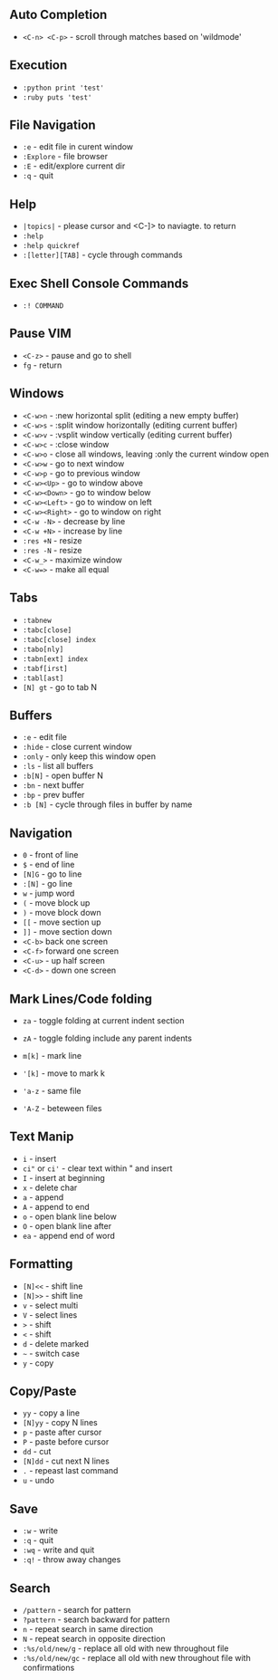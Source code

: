 Auto Completion
--------------

- `<C-n> <C-p>` - scroll through matches based on 'wildmode'

Execution
---------------

- `:python print 'test'`
- `:ruby puts 'test'`

File Navigation
---------------

- `:e` - edit file in curent window
- `:Explore` - file browser
- `:E` - edit/explore current dir
- `:q` - quit

Help
---------------

- `|topics|` - please cursor and <C-]> to naviagte. <C-t> to return
- `:help`
- `:help quickref`
- `:[letter][TAB]` - cycle through commands

Exec Shell Console Commands
---------------

- `:! COMMAND`

Pause VIM
---------------

- `<C-z>` - pause and go to shell
- `fg` - return 

Windows
---------------

- `<C-w>n` - :new horizontal split (editing a new empty buffer)
- `<C-w>s` - :split window horizontally (editing current buffer)
- `<C-w>v` - :vsplit window vertically (editing current buffer)
- `<C-w>c` - :close window
- `<C-w>o` - close all windows, leaving :only the current window open
- `<C-w>w` - go to next window
- `<C-w>p` - go to previous window
- `<C-w><Up>` - go to window above
- `<C-w><Down>` - go to window below
- `<C-w><Left>` - go to window on left
- `<C-w><Right>` - go to window on right
- `<C-w -N>` - decrease by line
- `<C-w +N>` - increase by line
- `:res +N` - resize
- `:res -N` - resize
- `<C-w_>` - maximize window
- `<C-w=>` - make all equal

Tabs
---------------

- `:tabnew`
- `:tabc[close]`
- `:tabc[close] index`
- `:tabo[nly]`
- `:tabn[ext] index`
- `:tabf[irst]`
- `:tabl[ast]`
- `[N] gt` - go to tab N

Buffers
---------------

- `:e` - edit file 
- `:hide` - close current window
- `:only` - only keep this window open
- `:ls` - list all buffers
- `:b[N]` - open buffer N
- `:bn` - next buffer
- `:bp` - prev buffer
- `:b [N]` - cycle through files in buffer by name

Navigation
---------------

- `0` - front of line
- `$` - end of line
- `[N]G` - go to line
- `:[N]` - go line
- `w` - jump word
- `(` - move block up
- `)` - move block down
- `[[` - move section up
- `]]` - move section down
- `<C-b>` back one screen
- `<C-f>` forward one screen
- `<C-u>` - up half screen
- `<C-d>` - down one screen

Mark Lines/Code folding
---------------

- `za` - toggle folding at current indent section
- `zA` - toggle folding include any parent indents

- `m[k]` - mark line
- `'[k]` - move to mark k

- `'a-z` - same file
- `'A-Z` - beteween files

Text Manip
---------------

- `i` - insert
- `ci"` or `ci'` - clear text within " and insert
- `I` - insert at beginning
- `x` - delete char
- `a` - append
- `A` - append to end
- `o` - open blank line below
- `O` - open blank line after
- `ea` - append end of word

Formatting
---------------

- `[N]<<` - shift line
- `[N]>>` - shift line
- `v` - select multi
- `V` - select lines
- `>` - shift
- `<` - shift
- `d` - delete marked
- `~` - switch case
- `y` - copy

Copy/Paste
---------------

- `yy` - copy a line
- `[N]yy` - copy N lines
- `p` - paste after cursor
- `P` - paste before cursor
- `dd` - cut
- `[N]dd` - cut next N lines
- `.` - repeast last command
- `u` - undo

Save
---------------

- `:w` - write
- `:q` - quit
- `:wq` - write and quit
- `:q!` - throw away changes

Search
---------------

- `/pattern` - search for pattern
- `?pattern` - search backward for pattern
- `n` - repeat search in same direction
- `N` - repeat search in opposite direction
- `:%s/old/new/g` - replace all old with new throughout file
- `:%s/old/new/gc` - replace all old with new throughout file with confirmations




